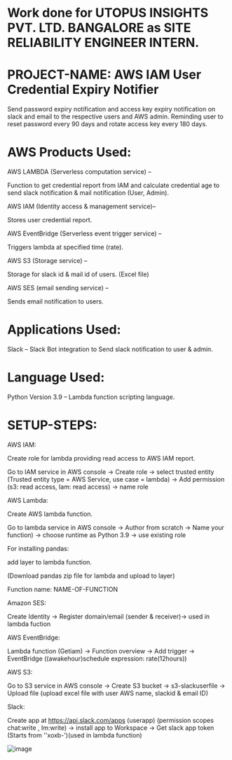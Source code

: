 # Work done for UTOPUS INSIGHTS PVT. LTD. BANGALORE as SITE RELIABILITY ENGINEER INTERN.

# PROJECT-NAME: AWS IAM User Credential Expiry Notifier

Send password expiry notification and access key expiry notification on slack and email to the respective users and AWS admin. Reminding user to reset password every 90 days and rotate access key every 180 days.

# AWS Products Used:

AWS LAMBDA (Serverless computation service) –

Function to get credential report from IAM and calculate credential age to send slack notification & mail notification (User, Admin).

AWS IAM (Identity access & management service)–

Stores user credential report.

AWS EventBridge (Serverless event trigger service) –

Triggers lambda at specified time (rate).

AWS S3 (Storage service) –

Storage for slack id & mail id of users. (Excel file)

AWS SES (email sending service) –

Sends email notification to users.

# Applications Used:

Slack – Slack Bot integration to Send slack notification to user & admin.

# Language Used:

Python Version 3.9 – Lambda function scripting language.

# SETUP-STEPS:

AWS IAM:

Create role for lambda providing read access to AWS IAM report.

Go to IAM service in AWS console -> Create role -> select trusted entity (Trusted entity type = AWS Service, use case = lambda) -> Add permission (s3: read access, Iam: read access) -> name role 

AWS Lambda:

Create AWS lambda function.

Go to lambda service in AWS console -> Author from scratch -> Name your function) -> choose runtime as Python 3.9 -> use existing role

For installing pandas:

add layer to lambda function.

(Download pandas zip file for lambda and upload to layer)

Function name: NAME-OF-FUNCTION

Amazon SES:

Create Identity -> Register domain/email (sender & receiver)-> used in lambda fuction

AWS EventBridge:

Lambda function (Getiam) -> Function overview -> Add trigger -> EventBridge ((awakehour)schedule expression: rate(12hours))

AWS S3:

Go to S3 service in AWS console -> Create S3 bucket -> s3-slackuserfile -> Upload file (upload excel file with user AWS name, slackid & email ID)

Slack:

Create app at https://api.slack.com/apps (userapp) (permission scopes chat:write , Im:write) -> install app to Workspace -> Get slack app token (Starts from ''xoxb-')(used in lambda function)

![image](https://user-images.githubusercontent.com/68280687/233784488-7bf2b46a-7bfd-42a9-8fb1-8385b2edde4f.png)


